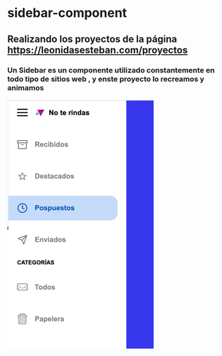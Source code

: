 # sidebar-component
## Realizando los proyectos de la página https://leonidasesteban.com/proyectos
### Un Sidebar es un componente utilizado constantemente en todo tipo de sitios web , y enste proyecto lo recreamos y animamos				  

<img src="video/image-readme.png" alt="image readme">


